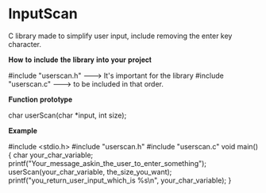 # InputScan
C library made to simplify user input, include removing the enter key character.


𝐇𝐨𝐰 𝐭𝐨 𝐢𝐧𝐜𝐥𝐮𝐝𝐞 𝐭𝐡𝐞 𝐥𝐢𝐛𝐫𝐚𝐫𝐲 𝐢𝐧𝐭𝐨 𝐲𝐨𝐮𝐫 𝐩𝐫𝐨𝐣𝐞𝐜𝐭

#include "userscan.h" ---> It's important for the library
#include "userscan.c" ---> to be included in that order.


𝐅𝐮𝐧𝐜𝐭𝐢𝐨𝐧 𝐩𝐫𝐨𝐭𝐨𝐭𝐲𝐩𝐞 

char userScan(char *input, int size);


𝐄𝐱𝐚𝐦𝐩𝐥𝐞

#include <stdio.h>
#include "userscan.h"
#include "userscan.c"
void main(){
  char your_char_variable;
  printf("Your_message_askin_the_user_to_enter_something");
  userScan(your_char_variable, the_size_you_want);
  printf("you_return_user_input_which_is %s\n", your_char_variable);
}
